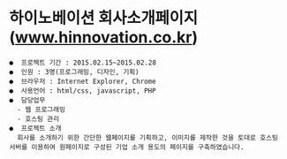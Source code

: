 # 하이노베이션 회사소개페이지 (www.hinnovation.co.kr)

```
●  프로젝트 기간 : 2015.02.15~2015.02.28
●  인원 : 3명(프로그래밍, 디자인, 기획)
●  브라우저 : Internet Explorer, Chrome
●  사용언어 : html/css, javascript, PHP
●  담당업무
  - 웹 프로그래밍
  - 호스팅 관리
●  프로젝트 소개 
  회사를 소개하기 위한 간단한 웹페이지를 기획하고, 이미지를 제작한 것을 토대로 호스팅 서버를 이용하여 원페이지로 구성된 기업 소개 용도의 페이지를 구축하였습니다.
```


